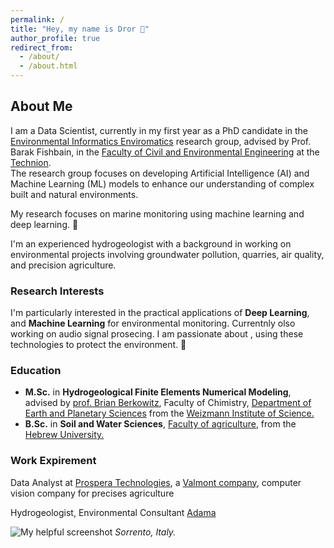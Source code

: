 ```yaml
---
permalink: /
title: "Hey, my name is Dror 👋"
author_profile: true
redirect_from: 
  - /about/
  - /about.html
---
```


## About Me

I am a Data Scientist, currently in my first year as a PhD candidate in the [Environmental Informatics Enviromatics](https://fishbain.net.technion.ac.il/) research group, advised by Prof. Barak Fishbain, in the [Faculty of Civil and Environmental Engineering](https://cee.technion.ac.il/en/) at the [Technion](https://www.technion.ac.il/en/).  
The research group focuses on developing Artificial Intelligence (AI) and Machine Learning (ML) models to enhance our understanding of complex built and natural environments.

My research focuses on marine monitoring using machine learning and deep learning. 🌊

I'm an experienced hydrogeologist with a background in working on environmental projects involving groundwater pollution, quarries, air quality, and precision agriculture.

### Research Interests

I'm particularly interested in the practical applications of **Deep Learning**, and **Machine Learning** for environmental monitoring. Currentnly olso working on audio signal prosecing. 
I am passionate about , using these technologies to protect the environment. 🌱

### Education

- **M.Sc.** in **Hydrogeological Finite Elements Numerical Modeling**, advised by [prof. Brian Berkowitz](https://www.weizmann.ac.il/EPS/Brian/), Faculty of Chimistry, [Department of Earth and Planetary Sciences](https://www.weizmann.ac.il/EPS/) from the [Weizmann Institute of Science.](https://www.weizmann.ac.il/pages/)
- **B.Sc.** in **Soil and Water Sciences**, [Faculty of agriculture](https://en.hafakulta.agri.huji.ac.il/),  from the [Hebrew University.](https://en.huji.ac.il/)

### Work Expirement 
Data Analyst at [Prospera Technologies](https://prospera.ag/about-us), a [Valmont company](https://www.valmont.com/), computer vision company for precises agriculture  

Hydrogeologist, Environmental Consultant [Adama](https://www.adam-ma.co.il/en/home/)  




![My helpful screenshot](/images/cover-image.jpg)
*Sorrento, Italy.*